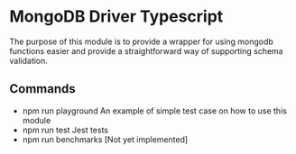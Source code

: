 # MongoDB Driver Typescript

The purpose of this module is to provide a wrapper for using mongodb functions easier and provide a straightforward
way of supporting schema validation.



## Commands

- npm run playground An example of simple test case on how to use this module
- npm run test Jest tests
- npm run benchmarks [Not yet implemented]
